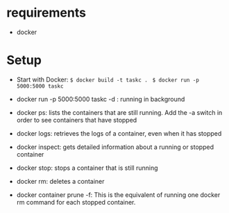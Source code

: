 
# requirements

* docker

# Setup

* Start with Docker:
    ```$ docker build -t taskc . ```
    ```$ docker run -p 5000:5000 taskc```

* docker run -p 5000:5000 taskc -d : running in background
* docker ps: lists the containers that are still running. Add the -a switch in order to see containers that have stopped
* docker logs: retrieves the logs of a container, even when it has stopped
* docker inspect: gets detailed information about a running or stopped container
* docker stop: stops a container that is still running
* docker rm: deletes a container
* docker container prune -f: This is the equivalent of running one docker rm command for each stopped container.

